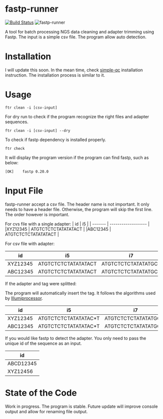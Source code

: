 # fastp-runner
[![Build Status](https://www.travis-ci.com/hhandika/fastp-runner.svg?branch=main)](https://www.travis-ci.com/hhandika/fastp-runner)
![fastp-runner](https://github.com/hhandika/fastp-runner/workflows/Tests/badge.svg)

A tool for batch processing NGS data cleaning and adapter trimming using Fastp. The input is a simple csv file. The program allow auto detection.  

# Installation

I will update this soon. In the mean time, check [simple-qc](https://github.com/hhandika/simple-qc) installation instruction. The installation process is similar to it.


# Usage

```
ftr clean -i [csv-input]
```

For dry run to check if the program recognize the right files and adapter sequences.

```
ftr clean -i [csv-input] --dry
```

To check if fastp dependency is installed properly.

```
ftr check
```

It will display the program version if the program can find fastp, such as below:

```
[OK]    fastp 0.20.0
```

# Input File

fastp-runner accept a csv file. The header name is not important. It only needs to have a header file. Otherwise, the program will skip the first line. The order however is important. 

For cvs file with a single adapter:
| id        |   i5                | 
| -------   | ------------------- |  
|XYZ12345   | ATGTCTCTCTATATATACT | 
|ABC12345   | ATGTCTCTCTATATATACT | 


For csv file with adapter:

| id      |   i5                | i7                  |
| ------- | ------------------- | ------------------  | 
|XYZ12345 | ATGTCTCTCTATATATACT | ATGTCTCTCTATATATGCT |
|ABC12345 | ATGTCTCTCTATATATACT | ATGTCTCTCTATATATGCT |

If the adapter and tag were splitted:

The program will automatically insert the tag. It follows the algorithms used by [Illumiprocessor](https://illumiprocessor.readthedocs.io/en/latest/).

| id      |   i5                    | i7                    |   i5 tag   | i7 tag   |
| -------   | -------------------   | ------------------    | -----------| ---------|
|XYZ12345    | ATGTCTCTCTATATATAC*T | ATGTCTCTCTATATATGC*T  | ATGTCTC    | ATGTATG  |
|ABC12345    | ATGTCTCTCTATATATAC*T | ATGTCTCTCTATATATGC*T  | GGGTCTC    | ATGTAAA  |

If you would like fastp to detect the adapter. You only need to pass the unique id of the sequence as an input. 

| id      |
|---------|
|ABCD12345|
|XYZ12456 |


# State of the Code
Work in progress. The program is stable. Future update will improve console output and allow for renaming file output. 